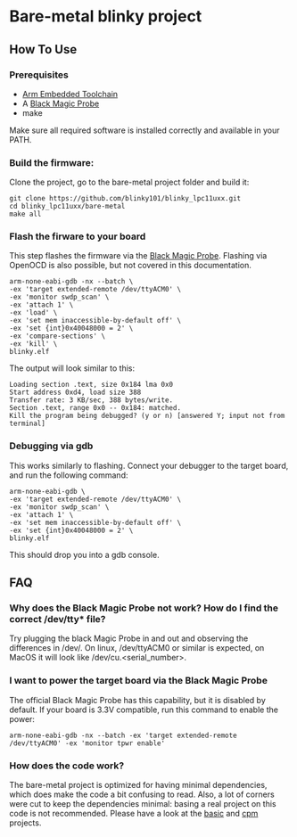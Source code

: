 # Bare-metal blinky project

## How To Use

### Prerequisites

- [Arm Embedded Toolchain](https://developer.arm.com/open-source/gnu-toolchain/gnu-rm/downloads)
- A [Black Magic Probe](https://github.com/blacksphere/blackmagic/wiki)
- make

Make sure all required software is installed correctly and available in your PATH.

### Build the firmware:

Clone the project, go to the bare-metal project folder and build it:
```
git clone https://github.com/blinky101/blinky_lpc11uxx.git
cd blinky_lpc11uxx/bare-metal
make all
```

### Flash the firware to your board

This step flashes the firmware via the [Black Magic Probe](https://github.com/blacksphere/blackmagic/wiki). Flashing via OpenOCD is also possible, but not covered in this documentation.

```
arm-none-eabi-gdb -nx --batch \
-ex 'target extended-remote /dev/ttyACM0' \
-ex 'monitor swdp_scan' \
-ex 'attach 1' \
-ex 'load' \
-ex 'set mem inaccessible-by-default off' \
-ex 'set {int}0x40048000 = 2' \
-ex 'compare-sections' \
-ex 'kill' \
blinky.elf
```
The output will look similar to this:
```
Loading section .text, size 0x184 lma 0x0
Start address 0xd4, load size 388
Transfer rate: 3 KB/sec, 388 bytes/write.
Section .text, range 0x0 -- 0x184: matched.
Kill the program being debugged? (y or n) [answered Y; input not from terminal]

```

### Debugging via gdb

This works similarly to flashing.
Connect your debugger to the target board, and run the following command:
```
arm-none-eabi-gdb \
-ex 'target extended-remote /dev/ttyACM0' \
-ex 'monitor swdp_scan' \
-ex 'attach 1' \
-ex 'set mem inaccessible-by-default off' \
-ex 'set {int}0x40048000 = 2' \
blinky.elf
```
This should drop you into a gdb console.


## FAQ

### Why does the Black Magic Probe not work? How do I find the correct /dev/tty* file?

Try plugging the black Magic Probe in and out and observing the differences in /dev/. On linux, /dev/ttyACM0 or similar is expected, on MacOS it will look like /dev/cu.<serial_number>.

### I want to power the target board via the Black Magic Probe

The official Black Magic Probe has this capability, but it is disabled by default.
If your board is 3.3V compatible, run this command to enable the power:
```
arm-none-eabi-gdb -nx --batch -ex 'target extended-remote /dev/ttyACM0' -ex 'monitor tpwr enable'
```

### How does the code work?

The bare-metal project is optimized for having minimal dependencies,
which does make the code a bit confusing to read. Also, a lot of corners were cut
to keep the dependencies minimal: basing a real project on this code is not recommended.
Please have a look at the [basic](/basic/) and [cpm](/cpm/) projects.

